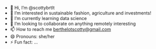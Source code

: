 - 👋 Hi, I’m @scottybrtlt
- 👀 I’m interested in sustainable fashion, agriculture and investments!
- 🌱 I’m currently learning data science
- 💞️ I’m looking to collaborate on anything remotely interesting
- 📫 How to reach me berthelotscotty@gmail.com
- 😄 Pronouns: she/her
- ⚡ Fun fact: ...

<!---
scottybrtlt/scottybrtlt is a ✨ special ✨ repository because its `README.md` (this file) appears on your GitHub profile.
You can click the Preview link to take a look at your changes.
--->
